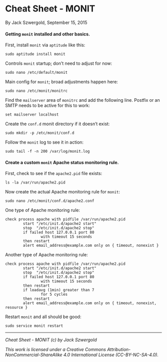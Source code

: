 # Cheat Sheet - MONIT

By Jack Szwergold, September 15, 2015

#### Getting `monit` installed and other basics.

First, install `monit` via `aptitude` like this:

    sudo aptitude install monit

Controls `monit` startup; don’t need to adjust for now:

    sudo nano /etc/default/monit

Main config for `monit`; broad adjustments happen here:

    sudo nano /etc/monit/monitrc

Find the `mailserver` area of `monitrc` and add the following line. Postfix or an SMTP needs to be active for this to work:

    set mailserver localhost

Create the `conf.d` monit directory if it doesn’t exist:

	sudo mkdir -p /etc/monit/conf.d

Follow the `monit` log to see it in action:

    sudo tail -f -n 200 /var/log/monit.log

#### Create a custom `monit` Apache status monitoring rule.

First, check to see if the `apache2.pid` file exists:

    ls -la /var/run/apache2.pid

Now create the actual Apache monitoring rule for `monit`:

    sudo nano /etc/monit/conf.d/apache2.conf

One type of Apache monitoring rule:

	check process apache with pidfile /var/run/apache2.pid
	        start "/etc/init.d/apache2 start"
	        stop  "/etc/init.d/apache2 stop"
	        if failed host 127.0.0.1 port 80
	                with timeout 15 seconds
	        then restart
	        alert email_address@example.com only on { timeout, nonexist }

Another type of Apache monitoring rule:

	check process apache with pidfile /var/run/apache2.pid
	        start "/etc/init.d/apache2 start"
	        stop  "/etc/init.d/apache2 stop"
	        if failed host 127.0.0.1 port 80
	                with timeout 15 seconds
	        then restart
	        if loadavg (1min) greater than 7
	                for 5 cycles
	        then restart
	        alert email_address@example.com only on { timeout, nonexist, resource }
	
Restart `monit` and all should be good:

    sudo service monit restart

***

*Cheat Sheet - MONIT (c) by Jack Szwergold*

*This work is licensed under a Creative Commons Attribution-NonCommercial-ShareAlike 4.0 International License (CC-BY-NC-SA-4.0).*